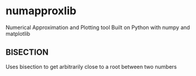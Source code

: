 # numapproxlib
Numerical Approximation and Plotting tool Built on Python with numpy and matplotlib

## BISECTION

Uses bisection to get arbitrarily close to a root between two numbers



